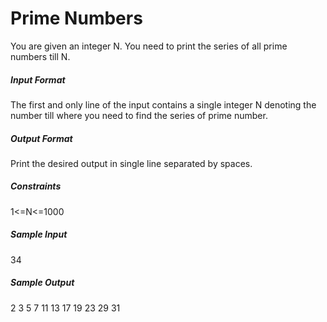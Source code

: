 # Prime Numbers
You are given an integer N. You need to print the series of all prime numbers till N.

##### Input Format

The first and only line of the input contains a single integer N denoting the number till where you need to find the series of prime number.

##### Output Format

Print the desired output in single line separated by spaces.

##### Constraints

1<=N<=1000

##### Sample Input

34

##### Sample Output

2 3 5 7 11 13 17 19 23 29 31

